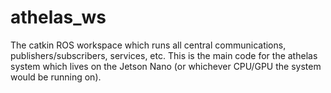 # athelas_ws
The catkin ROS workspace which runs all central communications, publishers/subscribers, services, etc. This is the main code for the athelas system which lives on the Jetson Nano (or whichever CPU/GPU the system would be running on).
